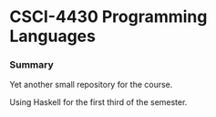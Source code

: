 # CSCI-4430 Programming Languages

### Summary

Yet another small repository for the course.

Using Haskell for the first third of the semester.

